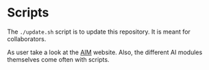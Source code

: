 # Scripts

The `./update.sh` script is to update this repository. It is meant for collaborators.

As user take a look at the [AIM](http://dobots.github.io/aim/) website. Also, the different AI modules themselves come often with scripts.
